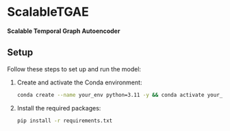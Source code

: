 # ScalableTGAE

**Scalable Temporal Graph Autoencoder**

## Setup

Follow these steps to set up and run the model:

1. Create and activate the Conda environment:

   ```bash
   conda create --name your_env python=3.11 -y && conda activate your_env

2. Install the required packages:

   ```bash
   pip install -r requirements.txt
   ```
